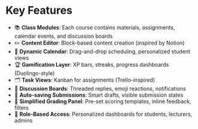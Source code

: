 # Key Features

- 📚 **Class Modules**: Each course contains materials, assignments, calendar events, and discussion boards
- ✏️ **Content Editor**: Block-based content creation (inspired by Notion)
- 📅 **Dynamic Calendar**: Drag-and-drop scheduling, personalized student views
- 🏆 **Gamification Layer**: XP bars, streaks, progress dashboards (Duolingo-style)
- 🗂️ **Task Views**: Kanban for assignments (Trello-inspired)
- 💬 **Discussion Boards**: Threaded replies, emoji reactions, notifications
- 🚀 **Auto-saving Submissions**: Smart drafts, visible submission states
- 🧰 **Simplified Grading Panel**: Pre-set scoring templates, inline feedback, filters
- 🔐 **Role-Based Access**: Personalized dashboards for students, lecturers, admins
